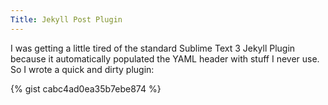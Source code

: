 ```yaml
---
Title: Jekyll Post Plugin
---
```



I was getting a little tired of the standard Sublime Text 3 Jekyll Plugin because it automatically populated the YAML header with stuff I never use.  So I wrote a quick and dirty plugin:

{% gist cabc4ad0ea35b7ebe874 %}
